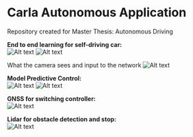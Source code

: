 # Carla Autonomous Application

Repository created for Master Thesis: Autonomous Driving

**End to end learning for self-driving car:**  
![Alt text](https://github.com/m4tice/caa_new/blob/main/assets/e2e_01.gif)
![Alt text](https://github.com/m4tice/caa_new/blob/main/assets/e2e_02.gif)

What the camera sees and input to the network
![Alt text](https://github.com/m4tice/caa_new/blob/main/assets/e2e_input.gif)  

**Model Predictive Control:**  
![Alt text](https://github.com/m4tice/caa_new/blob/main/assets/mpc_01.gif)
![Alt text](https://github.com/m4tice/caa_new/blob/main/assets/mpc_02.gif)

**GNSS for switching controller:**  
![Alt text](https://github.com/m4tice/caa_new/blob/main/assets/gnss_01.gif)

**Lidar for obstacle detection and stop:**  
![Alt text](https://github.com/m4tice/caa_new/blob/main/assets/lidar_01.gif)
